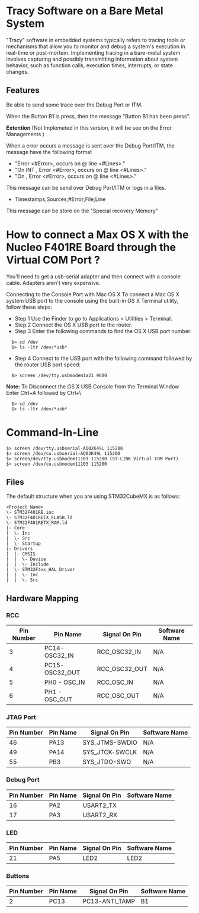 # Tracy Software on a Bare Metal System

"Tracy" software in embedded systems typically refers to tracing tools or mechanisms that allow you to monitor and debug a system's execution in real-time or post-mortem. Implementing tracing in a bare-metal system involves capturing and possibly transmitting information about system behavior, such as function calls, execution times, interrupts, or state changes.

## Features

Be able to send some trace over the Debug Port or ITM.

When the Button B1 is press, then the message "Button B1 has been press".

**Extention** (Not Implemeted in this version, it will be see on the Error Managements )

When a error occurs a message is sent over the Debug Port/ITM, the message have the following format

- "Error <#Error>, occurs on <fileName> @ line <#Lines>."
- "On INT <InterruptionShortName>, Error <#Error>, occurs on <fileName> @ line <#Lines>."
- "On <TaskName>, Error <#Error>, occurs on <fileName> @ line <#Lines>."

This message can be send over Debug Port/ITM or logs in a files.

- Timestamps;Sources;#Error;File;Line

This message can be store on the "Special recovery Memory"

# How to connect a Max OS X with the Nucleo F401RE Board through the Virtual COM Port ?

You'll need to get a usb-serial adapter and then connect with a console cable. Adapters aren't very expensive.

Connecting to the Console Port with Mac OS X
To connect a Mac OS X system USB port to the console using the built-in OS X Terminal utility, follow these steps:

- Step 1 Use the Finder to go to Applications > Utilities > Terminal.
- Step 2 Connect the OS X USB port to the router.
- Step 3 Enter the following commands to find the OS X USB port number:

```shell
  $> cd /dev
  $> ls -ltr /dev/*usb*
```
 

- Step 4 Connect to the USB port with the following command followed by the router USB port speed:

```shell
  $> screen /dev/tty.usbmodem1a21 9600
```
**Note:**
To Disconnect the OS X USB Console from the Terminal Window
Enter Ctrl+A followed by Ctrl+\

```shell
  $> cd /dev
  $> ls -ltr /dev/*usb*
```

# Command-In-Line

```shell
$> screen /dev/tty.usbserial-AQ02K49L 115200
$> screen /dev/cu.usbserial-AQ02K49L 115200
$> screen/dev/tty.usbmodem11103 115200 (ST-LINK Virtual COM Port)
$> screen /dev/cu.usbmodem11103 115200
```
## Files

The default structure when you are using STM32CubeMX is as follows: 

```
<Project Name>
\- STM32F401RE.ioc
\- STM32F401RETX_FLASH.ld
\- STM32F401RETX_RAM.ld
|- Core
|  \- Inc
|  \- Src
|  \- Startup 
|- Drivers
|  |- CMSIS
|  |  \- Device
|  |  \- Include
|  \- STM32F4xx_HAL_Driver
|  |  \- Inc
|  |  \- Src
```

## Hardware Mapping

### RCC

|Pin Number     |  Pin Name        | Signal On Pin   | Software Name  |
| ------------- | ------------- |------------------- |-------------   |
|3              |PC14-OSC32_IN  |RCC_OSC32_IN        | N/A            |
|4              |PC15-OSC32_OUT |RCC_OSC32_OUT       | N/A            |
|5              |PH0 - OSC_IN   |RCC_OSC_IN          | N/A            |
|6              |PH1 - OSC_OUT  |RCC_OSC_OUT         | N/A            |

### JTAG Port

|Pin Number  |  Pin Name     | Signal On Pin | Software Name  |
| ------------- | ------------- |------------- |-------------   |
|46           | PA13          |SYS_JTMS-SWDIO |N/A            |
|49           | PA14          |SYS_JTCK-SWCLK |N/A            |
|55           | PB3           |SYS_JTDO-SWO   |N/A            |

### Debug Port

|Pin Number  |  Pin Name     | Signal On Pin | Software Name  |
| ------------- | ------------- |------------- |-------------   |
|16           | PA2           |USART2_TX      |
|17           | PA3           |USART2_RX      |

### LED

|Pin Number  |  Pin Name     | Signal On Pin |  Software Name  |
| ------------- | ------------- |------------- |-------------   |
|21           | PA5           | LED2          | LED2

### Buttons

|Pin Number  |  Pin Name     | Signal On Pin |  Software Name  |
| ------------- | ------------- |------------- | -------------   |
|2            | PC13          | PC13-ANTI_TAMP| B1 |
